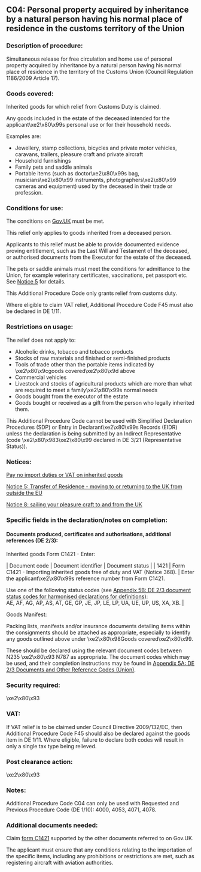 C04: Personal property acquired by inheritance by a natural person having his normal place of residence in the customs territory of the Union
---------------------------------------------------------------------------------------------------------------------------------------------

### Description of procedure:

Simultaneous release for free circulation and home use of personal property acquired by inheritance by a natural person having his normal place of residence in the territory of the Customs Union (Council Regulation 1186/2009 Article 17).

### Goods covered:

Inherited goods for which relief from Customs Duty is claimed.

Any goods included in the estate of the deceased intended for the applicant\xe2\x80\x99s personal use or for their household needs.

Examples are:

 * Jewellery, stamp collections, bicycles and private motor vehicles, caravans, trailers, pleasure craft and private aircraft
 * Household furnishings
 * Family pets and saddle animals
 * Portable items (such as doctor\xe2\x80\x99s bag, musicians\xe2\x80\x99 instruments, photographers\xe2\x80\x99 cameras and equipment) used by the deceased in their trade or profession.

### Conditions for use:

The conditions on [Gov.UK](https://www.gov.uk/guidance/pay-no-import-duties-or-vat-on-inherited-goods) must be met.

This relief only applies to goods inherited from a deceased person.

Applicants to this relief must be able to provide documented evidence proving entitlement, such as the Last Will and Testament of the deceased, or authorised documents from the Executor for the estate of the deceased.

The pets or saddle animals must meet the conditions for admittance to the Union, for example veterinary certificates, vaccinations, pet passport etc. See [Notice 5](https://www.gov.uk/government/publications/notice-5-transfer-of-residence-moving-to-or-returning-to-the-uk-from-outside-the-eu/notice-5-transfer-of-residence-moving-to-or-returning-to-the-uk-from-outside-the-eu) for details.

This Additional Procedure Code only grants relief from customs duty.

Where eligible to claim VAT relief, Additional Procedure Code F45 must also be declared in DE 1/11.

### Restrictions on usage:

The relief does not apply to:

 * Alcoholic drinks, tobacco and tobacco products
 * Stocks of raw materials and finished or semi-finished products
 * Tools of trade other than the portable items indicated by \xe2\x80\x9cgoods covered\xe2\x80\x9d above
 * Commercial vehicles
 * Livestock and stocks of agricultural products which are more than what are required to meet a family\xe2\x80\x99s normal needs
 * Goods bought from the executor of the estate
 * Goods bought or received as a gift from the person who legally inherited them.

This Additional Procedure Code cannot be used with Simplified Declaration Procedures (SDP) or Entry in Declarant\xe2\x80\x99s Records (EIDR) unless the declaration is being submitted by an Indirect Representative (code \xe2\x80\x983\xe2\x80\x99 declared in DE 3/21 (Representative Status)).

### Notices:

[Pay no import duties or VAT on inherited goods](https://www.gov.uk/guidance/pay-no-import-duties-and-vat-on-miscellaneous-documents-and-related-articles#section-5)

[Notice 5: Transfer of Residence - moving to or returning to the UK from outside the EU](https://www.gov.uk/government/publications/notice-5-transfer-of-residence-moving-to-or-returning-to-the-uk-from-outside-the-eu/notice-5-transfer-of-residence-moving-to-or-returning-to-the-uk-from-outside-the-eu)

[Notice 8: sailing your pleasure craft to and from the UK](https://www.gov.uk/government/publications/notice-8-sailing-your-pleasure-craft-to-and-from-the-uk)

### Specific fields in the declaration/notes on completion:

#### Documents produced, certificates and authorisations, additional references (DE 2/3):

Inherited goods Form C1421 - Enter:



  |  Document code |  Document identifier |  Document status | 
   |  1421 |  Form C1421 - Importing inherited goods free of duty and VAT (Notice 368). |  Enter the applicant\xe2\x80\x99s reference number from Form C1421.  
   
Use one of the following status codes (see [Appendix 5B: DE 2/3 document status codes for harmonised declarations for definitions](https://www.gov.uk/guidance/data-element-23-document-status-codes-of-the-customs-declaration-service-cds)):  
AE, AF, AG, AP, AS, AT, GE, GP, JE, JP, LE, LP, UA, UE, UP, US, XA, XB. | 
 
Goods Manifest:

Packing lists, manifests and/or insurance documents detailing items within the consignments should be attached as appropriate, especially to identify any goods outlined above under \xe2\x80\x98Goods covered\xe2\x80\x99.

These should be declared using the relevant document codes between N235 \xe2\x80\x93 N787 as appropriate. The document codes which may be used, and their completion instructions may be found in [Appendix 5A: DE 2/3 Documents and Other Reference Codes (Union)](https://www.gov.uk/government/publications/data-element-23-documents-and-other-reference-codes-union-of-the-customs-declaration-service-cds).

### Security required:

\xe2\x80\x93

### VAT:

If VAT relief is to be claimed under Council Directive 2009/132/EC, then Additional Procedure Code F45 should also be declared against the goods item in DE 1/11. Where eligible, failure to declare both codes will result in only a single tax type being relieved.

### Post clearance action:

\xe2\x80\x93

### Notes:

Additional Procedure Code C04 can only be used with Requested and Previous Procedure Code (DE 1/10): 4000, 4053, 4071, 4078.

### Additional documents needed:

Claim [form C1421](https://public-online.hmrc.gov.uk/lc/content/xfaforms/profiles/forms.html?contentRoot=repository:///Applications/Customs_A/1.0/C1421&template=C1421.xdp) supported by the other documents referred to on Gov.UK.

The applicant must ensure that any conditions relating to the importation of the specific items, including any prohibitions or restrictions are met, such as registering aircraft with aviation authorities.

